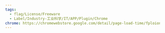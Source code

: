 ```yaml
---
tags:
  - flag/License/Freeware
  - Label/Industry-工业科学/IT/APP/Plugin/Chrome
chrome: https://chromewebstore.google.com/detail/page-load-time/fploionmjgeclbkemipmkogoaohcdbig
---
```

